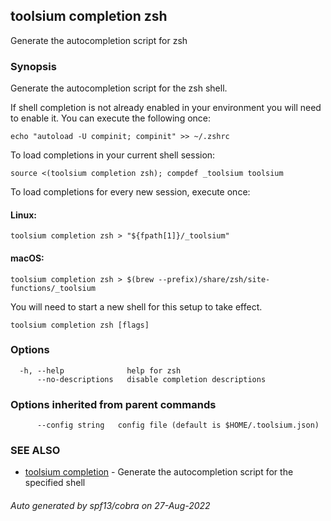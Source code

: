 ## toolsium completion zsh

Generate the autocompletion script for zsh

### Synopsis

Generate the autocompletion script for the zsh shell.

If shell completion is not already enabled in your environment you will need
to enable it.  You can execute the following once:

	echo "autoload -U compinit; compinit" >> ~/.zshrc

To load completions in your current shell session:

	source <(toolsium completion zsh); compdef _toolsium toolsium

To load completions for every new session, execute once:

#### Linux:

	toolsium completion zsh > "${fpath[1]}/_toolsium"

#### macOS:

	toolsium completion zsh > $(brew --prefix)/share/zsh/site-functions/_toolsium

You will need to start a new shell for this setup to take effect.


```
toolsium completion zsh [flags]
```

### Options

```
  -h, --help              help for zsh
      --no-descriptions   disable completion descriptions
```

### Options inherited from parent commands

```
      --config string   config file (default is $HOME/.toolsium.json)
```

### SEE ALSO

* [toolsium completion](toolsium_completion.md)	 - Generate the autocompletion script for the specified shell

###### Auto generated by spf13/cobra on 27-Aug-2022
